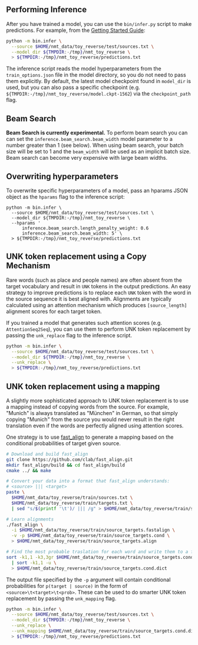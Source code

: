 ## Performing Inference

After you have trained a model, you can use the `bin/infer.py` script to make predictions. For example, from the [Getting Started Guide](getting_started.md):

```bash
python -m bin.infer \
  --source $HOME/nmt_data/toy_reverse/test/sources.txt \
  --model_dir ${TMPDIR:-/tmp}/nmt_toy_reverse \
  > ${TMPDIR:-/tmp}/nmt_toy_reverse/predictions.txt
```

The inference script reads the model hyperparameters from the `train_options.json` file in the model directory, so
you do not need to pass them explicitly. By default, the latest model checkpoint found in `model_dir` is used, but you can also pass a specific checkpoint (e.g. `${TMPDIR:-/tmp}/nmt_toy_reverse/model.ckpt-1562`) via
the `checkpoint_path` flag.

## Beam Search

**Beam Search is currently experimental.** To perform beam search you can can set the `inference.beam_search.beam_width` model parameter to a number greater than 1 (see below). When using beam search, your batch size will be set to 1 and the `beam_width` will be used as an implicit batch size. Beam search can become very expensive with large beam widths.


## Overwriting hyperparameters

To overwrite specific hyperparameters of a model, pass an hparams JSON object as the `hparams` flag to the inference script:

```
python -m bin.infer \
  --source $HOME/nmt_data/toy_reverse/test/sources.txt \
  --model_dir ${TMPDIR:-/tmp}/nmt_toy_reverse \
  --hparams '
      inference.beam_search.length_penalty_weight: 0.6
      inference.beam_search.beam_width: 5' \
  > ${TMPDIR:-/tmp}/nmt_toy_reverse/predictions.txt
```


## UNK token replacement using a Copy Mechanism

Rare words (such as place and people names) are often absent from the target vocabulary and result in `UNK` tokens in the output predictions. An easy strategy to improve predictions is to replace each `UNK` token with the word in the source sequence it is best aligned with. Alignments are typically calculated using an attention mechanism which produces `[source_length]` alignment scores for each target token.

If you trained a model that generates such attention scores (e.g. `AttentionSeq2Seq`), you can use them to perform UNK token replacement by passing the `unk_replace` flag to the inference script.


```bash
python -m bin.infer \
  --source $HOME/nmt_data/toy_reverse/test/sources.txt \
  --model_dir ${TMPDIR:-/tmp}/nmt_toy_reverse \
  --unk_replace \
  > ${TMPDIR:-/tmp}/nmt_toy_reverse/predictions.txt
```


## UNK token replacement using a mapping

A slightly more sophisticated approach to UNK token replacement is to use a mapping instead of copying words from the source. For example, "Munich" is always translated as "München" in German, so that simply copying "Munich" from the source you would never result in the right translation even if the words are perfectly aligned using attention scores.

One strategy is to use [fast_align](https://github.com/clab/fast_align) to generate a mapping based on the conditional probabilities of target given source.

```bash
# Download and build fast_align
git clone https://github.com/clab/fast_align.git
mkdir fast_align/build && cd fast_align/build
cmake ../ && make

# Convert your data into a format that fast_align understands:
# <source> ||| <target>
paste \
  $HOME/nmt_data/toy_reverse/train/sources.txt \
  $HOME/nmt_data/toy_reverse/train/targets.txt \
  | sed "s/$(printf '\t')/ ||| /g" > $HOME/nmt_data/toy_reverse/train/source_targets.fastalign

# Learn alignments
./fast_align \
  -i $HOME/nmt_data/toy_reverse/train/source_targets.fastalign \
  -v -p $HOME/nmt_data/toy_reverse/train/source_targets.cond \
  > $HOME/nmt_data/toy_reverse/train/source_targets.align

# Find the most probable traslation for each word and write them to a file
sort -k1,1 -k3,3gr $HOME/nmt_data/toy_reverse/train/source_targets.cond \
  | sort -k1,1 -u \
  > $HOME/nmt_data/toy_reverse/train/source_targets.cond.dict

```

The output file specified by the `-p` argument will contain conditional probabilities for `p(target | source)` in the form of `<source>\t<target>\t<prob>`. These can be used to do smarter UNK token replacement by passing the `unk_mapping` flag.

```bash
python -m bin.infer \
  --source $HOME/nmt_data/toy_reverse/test/sources.txt \
  --model_dir ${TMPDIR:-/tmp}/nmt_toy_reverse \
  --unk_replace \
  --unk_mapping $HOME/nmt_data/toy_reverse/train/source_targets.cond.dict \
  > ${TMPDIR:-/tmp}/nmt_toy_reverse/predictions.txt
```





